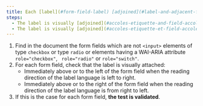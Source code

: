 ```yaml
---
title: Each [label](#form-field-label) [adjoined](#label-and-adjacent-field) to a [field](#form-entry-field) (except for checkboxes, radio buttons or tags having a WAI-ARIA `role="checkbox"`, `role="radio"` or `role="switch"` attribute), does it check these conditions (except in special cases)?
steps:
  - The label is visually [adjoined](#accoles-etiquette-and-field-accoles) immediately above or to the left of the [form field](#form-entry-field) when the direction of Reading the label language is from left to right.
  - The label is visually [adjoined](#accoles-etiquette-et-field-accoles) immediately above or to the right of the [form field](#form-entry-field) when the direction of Reading the label language is from right to left.
---
```


1. Find in the document the form fields which are not `<input>` elements of type `checkbox` or type `radio` or elements having a WAI-ARIA attribute `role="checkbox"`, ` role="radio"` or `role="switch"`.
2. For each form field, check that the label is visually attached:
   - Immediately above or to the left of the form field when the reading direction of the label language is left to right.
   - Immediately above or to the right of the form field when the reading direction of the label language is from right to left.
3. If this is the case for each form field, **the test is validated**.
